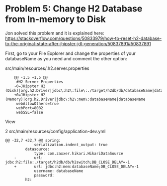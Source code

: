 # Problem 5: Change H2 Database from In-memory to Disk

Jon solved this problem and it is explained here: https://stackoverflow.com/questions/50833979/how-to-reset-h2-database-to-the-original-state-after-jhipster-jdl-generation/50837891#50837891

First, go to your File Explorer and change the properties of your databaseName as you need and comment the other option:

src/main/resources/.h2.server.properties

		@@ -1,5 +1,5 @@
		 #H2 Server Properties
		-0=JHipster H2 (Disk)|org.h2.Driver|jdbc\:h2\:file\:./target/h2db/db/databaseName|databaseName
		+0=JHipster H2 (Memory)|org.h2.Driver|jdbc\:h2\:mem\:databaseName|databaseName
		 webAllowOthers=true
		 webPort=8082
		 webSSL=false
View
 
2  src/main/resources/config/application-dev.yml

	@@ -32,7 +32,7 @@ spring:
		         serialization.indent_output: true
		     datasource:
		         type: com.zaxxer.hikari.HikariDataSource
		-        url: jdbc:h2:file:./target/h2db/db/h2switch;DB_CLOSE_DELAY=-1
		+        url: jdbc:h2:mem:databaseName;DB_CLOSE_DELAY=-1
		         username: databaseName
		         password:
		     h2:

		     
